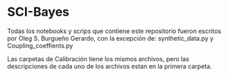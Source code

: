 # SCI-Bayes

Todas los notebooks y scrips que contiene este repositorio fueron escritos por Oleg S. Burgueño Gerardo, con la excepción de:
synthetic_data.py y Coupling_coeffients.py

Las carpetas de Calibración tiene los mismos archivos, pero las descripciones de cada uno de los archivos estan en la primera carpeta.
